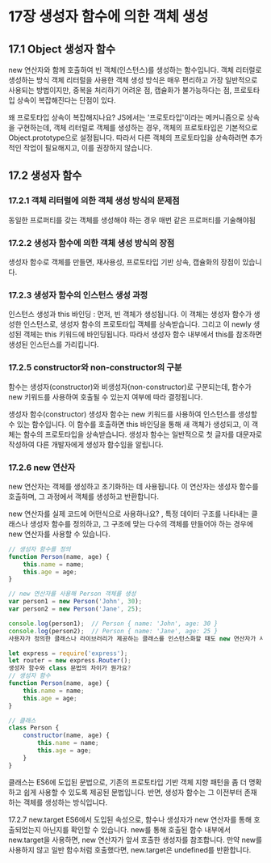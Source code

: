 # 17장 생성자 함수에 의한 객체 생성

## 17.1 Object 생성자 함수
new 연산자와 함께 호출하여 빈 객체(인스턴스)를 생성하는 함수입니다.
 객체 리터럴로 생성하는 방식
객체 리터럴을 사용한 객체 생성 방식은 매우 편리하고 가장 일반적으로 사용되는 방법이지만, 중복을 처리하기 어려운 점, 캡슐화가 불가능하다는 점, 프로토타입 상속이 복잡해진다는 단점이 있다.

왜 프로토타입 상속이 복잡해지나요?
JS에서는 '프로토타입'이라는 메커니즘으로 상속을 구현하는데, 객체 리터럴로 객체를 생성하는 경우, 객체의 프로토타입은 기본적으로 Object.prototype으로 설정됩니다. 따라서 다른 객체의 프로토타입을 상속하려면 추가적인 작업이 필요해지고, 이를 권장하지 않습니다.
## 17.2 생성자 함수
### 17.2.1 객체 리터럴에 의한 객체 생성 방식의 문제점
동일한 프로퍼티를 갖는 객체를 생성해야 하는 경우 매번 같은 프로퍼티를 기술해야됨
### 17.2.2 생성자 함수에 의한 객체 생성 방식의 장점
생성자 함수로 객체를 만들면, 재사용성, 프로토타입 기반 상속, 캡슐화의 장점이 있습니다.

### 17.2.3 생성자 함수의 인스턴스 생성 과정
인스턴스 생성과 this 바인딩 : 먼저, 빈 객체가 생성됩니다. 이 객체는 생성자 함수가 생성한 인스턴스로, 생성자 함수의 프로토타입 객체를 상속받습니다. 그리고 이 newly 생성된 객체는 this 키워드에 바인딩됩니다. 따라서 생성자 함수 내부에서 this를 참조하면 생성된 인스턴스를 가리킵니다.



### 17.2.5 constructor와 non-constructor의 구분
함수는 생성자(constructor)와 비생성자(non-constructor)로 구분되는데, 함수가 new 키워드를 사용하여 호출될 수 있는지 여부에 따라 결정됩니다.

생성자 함수(constructor)
생성자 함수는 new 키워드를 사용하여 인스턴스를 생성할 수 있는 함수입니다. 이 함수를 호출하면 this 바인딩을 통해 새 객체가 생성되고, 이 객체는 함수의 프로토타입을 상속받습니다. 생성자 함수는 일반적으로 첫 글자를 대문자로 작성하여 다른 개발자에게 생성자 함수임을 알립니다.


### 17.2.6 new 연산자
new 연산자는 객체를 생성하고 초기화하는 데 사용됩니다. 이 연산자는 생성자 함수를 호출하며, 그 과정에서 객체를 생성하고 반환합니다.

new 연산자를 실제 코드에 어떤식으로 사용하나요?
, 특정 데이터 구조를 나타내는 클래스나 생성자 함수를 정의하고, 그 구조에 맞는 다수의 객체를 만들어야 하는 경우에 new 연산자를 사용할 수 있습니다.
``` javascript
// 생성자 함수를 정의
function Person(name, age) {
    this.name = name;
    this.age = age;
}

// new 연산자를 사용해 Person 객체를 생성
var person1 = new Person('John', 30);
var person2 = new Person('Jane', 25);

console.log(person1);  // Person { name: 'John', age: 30 }
console.log(person2);  // Person { name: 'Jane', age: 25 }
사용자가 정의한 클래스나 라이브러리가 제공하는 클래스를 인스턴스화할 때도 new 연산자가 사용됩니다. 예를 들어, Express.js와 같은 웹 프레임워크에서는 라우터 인스턴스를 만들기 위해 new를 사용합니다.

let express = require('express');
let router = new express.Router();
생성자 함수와 class 문법의 차이가 뭔가요?
// 생성자 함수
function Person(name, age) {
    this.name = name;
    this.age = age;
}

// 클래스
class Person {
    constructor(name, age) {
        this.name = name;
        this.age = age;
    }
}
```
클래스는 ES6에 도입된 문법으로, 기존의 프로토타입 기반 객체 지향 패턴을 좀 더 명확하고 쉽게 사용할 수 있도록 제공된 문법입니다. 반면, 생성자 함수는 그 이전부터 존재하는 객체를 생성하는 방식입니다.

17.2.7 new.target
ES6에서 도입된 속성으로, 함수나 생성자가 new 연산자를 통해 호출되었는지 아닌지를 확인할 수 있습니다. new를 통해 호출된 함수 내부에서 new.target을 사용하면, new 연산자가 앞서 호출한 생성자를 참조합니다. 만약 new를 사용하지 않고 일반 함수처럼 호출했다면, new.target은 undefined를 반환합니다.
